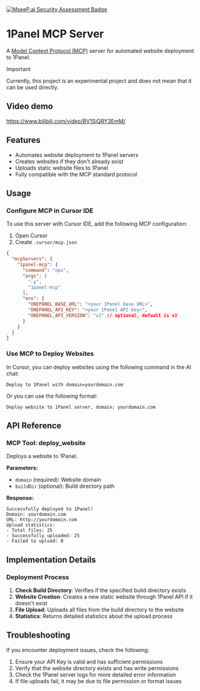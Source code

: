 [![MseeP.ai Security Assessment Badge](https://mseep.net/pr/ruibaby-1panel-mcp-badge.png)](https://mseep.ai/app/ruibaby-1panel-mcp)

# 1Panel MCP Server

A [Model Context Protocol (MCP)](https://modelcontextprotocol.io/) server for automated website deployment to 1Panel.

> [!IMPORTANT]
> Currently, this project is an experimental project and does not mean that it can be used directly.

## Video demo

<https://www.bilibili.com/video/BV1SjQRY3EmM/>

## Features

- Automates website deployment to 1Panel servers
- Creates websites if they don't already exist
- Uploads static website files to 1Panel
- Fully compatible with the MCP standard protocol

## Usage

### Configure MCP in Cursor IDE

To use this server with Cursor IDE, add the following MCP configuration:

1. Open Cursor
2. Create `.cursor/mcp.json`

```json
{
  "mcpServers": {
    "1panel-mcp": {
      "command": "npx",
      "args": [
        "-y",
        "1panel-mcp"
      ],
      "env": {
        "ONEPANEL_BASE_URL": "<your 1Panel base URL>",
        "ONEPANEL_API_KEY": "<your 1Panel API key>",
        "ONEPANEL_API_VERSION": "v2" // optional, default is v2
      }
    }
  }
}
```

### Use MCP to Deploy Websites

In Cursor, you can deploy websites using the following command in the AI chat:

```plaintext
Deploy to 1Panel with domain=yourdomain.com
```

Or you can use the following format:

```plaintext
Deploy website to 1Panel server, domain: yourdomain.com
```

## API Reference

### MCP Tool: deploy_website

Deploys a website to 1Panel.

**Parameters:**

- `domain` (required): Website domain
- `buildDir` (optional): Build directory path

**Response:**

```plaintext
Successfully deployed to 1Panel!
Domain: yourdomain.com
URL: http://yourdomain.com
Upload statistics:
- Total files: 25
- Successfully uploaded: 25
- Failed to upload: 0
```

## Implementation Details

### Deployment Process

1. **Check Build Directory**: Verifies if the specified build directory exists
2. **Website Creation**: Creates a new static website through 1Panel API if it doesn't exist
3. **File Upload**: Uploads all files from the build directory to the website
4. **Statistics**: Returns detailed statistics about the upload process

## Troubleshooting

If you encounter deployment issues, check the following:

1. Ensure your API Key is valid and has sufficient permissions
2. Verify that the website directory exists and has write permissions
3. Check the 1Panel server logs for more detailed error information
4. If file uploads fail, it may be due to file permission or format issues
